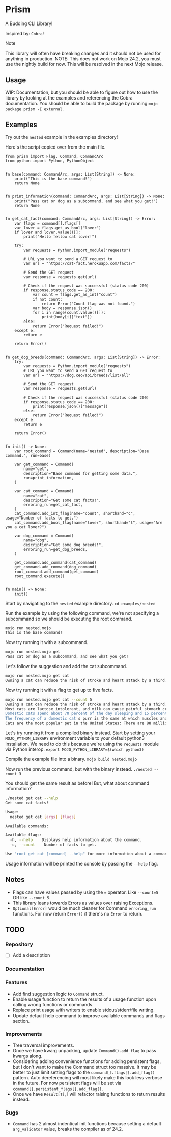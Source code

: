 # Prism

A Budding CLI Library!

Inspired by: `Cobra`!

> [!NOTE]
> This library will often have breaking changes and it should not be used for anything in production.
NOTE: This does not work on Mojo 24.2, you must use the nightly build for now. This will be resolved in the next Mojo release.

## Usage

WIP: Documentation, but you should be able to figure out how to use the library by looking at the examples and referencing the Cobra documentation. You should be able to build the package by running `mojo package prism -I external`.

## Examples

Try out the `nested` example in the examples directory!

Here's the script copied over from the main file.

```mojo
from prism import Flag, Command, CommandArc
from python import Python, PythonObject


fn base(command: CommandArc, args: List[String]) -> None:
    print("This is the base command!")
    return None


fn print_information(command: CommandArc, args: List[String]) -> None:
    print("Pass cat or dog as a subcommand, and see what you get!")
    return None


fn get_cat_fact(command: CommandArc, args: List[String]) -> Error:
    var flags = command[].flags[]
    var lover = flags.get_as_bool("lover")
    if lover and lover.value()[]:
        print("Hello fellow cat lover!")

    try:
        var requests = Python.import_module("requests")

        # URL you want to send a GET request to
        var url = "https://cat-fact.herokuapp.com/facts/"

        # Send the GET request
        var response = requests.get(url)

        # Check if the request was successful (status code 200)
        if response.status_code == 200:
            var count = flags.get_as_int("count")
            if not count:
                return Error("Count flag was not found.")
            var body = response.json()
            for i in range(count.value()[]):
                print(body[i]["text"])
        else:
            return Error("Request failed!")
    except e:
        return e

    return Error()


fn get_dog_breeds(command: CommandArc, args: List[String]) -> Error:
    try:
        var requests = Python.import_module("requests")
        # URL you want to send a GET request to
        var url = "https://dog.ceo/api/breeds/list/all"

        # Send the GET request
        var response = requests.get(url)

        # Check if the request was successful (status code 200)
        if response.status_code == 200:
            print(response.json()["message"])
        else:
            return Error("Request failed!")
    except e:
        return e

    return Error()


fn init() -> None:
    var root_command = Command(name="nested", description="Base command.", run=base)

    var get_command = Command(
        name="get",
        description="Base command for getting some data.",
        run=print_information,
    )

    var cat_command = Command(
        name="cat",
        description="Get some cat facts!",
        erroring_run=get_cat_fact,
    )
    cat_command.add_int_flag(name="count", shorthand="c", usage="Number of facts to get.")
    cat_command.add_bool_flag(name="lover", shorthand="l", usage="Are you a cat lover?")

    var dog_command = Command(
        name="dog",
        description="Get some dog breeds!",
        erroring_run=get_dog_breeds,
    )

    get_command.add_command(cat_command)
    get_command.add_command(dog_command)
    root_command.add_command(get_command)
    root_command.execute()


fn main() -> None:
    init()

```

Start by navigating to the `nested` example directory.
`cd examples/nested`

Run the example by using the following command, we're not specifying a subcommand so we should be executing the root command.

```bash
mojo run nested.mojo
This is the base command!
```

Now try running it with a subcommand.

```bash
mojo run nested.mojo get
Pass cat or dog as a subcommand, and see what you get!
```

Let's follow the suggestion and add the cat subcommand.

```bash
mojo run nested.mojo get cat
Owning a cat can reduce the risk of stroke and heart attack by a third.
```

Now try running it with a flag to get up to five facts.

```bash
mojo run nested.mojo get cat --count 5
Owning a cat can reduce the risk of stroke and heart attack by a third.
Most cats are lactose intolerant, and milk can cause painful stomach cramps and diarrhea. It's best to forego the milk and just give your cat the standard: clean, cool drinking water.
Domestic cats spend about 70 percent of the day sleeping and 15 percent of the day grooming.
The frequency of a domestic cat's purr is the same at which muscles and bones repair themselves.
Cats are the most popular pet in the United States: There are 88 million pet cats and 74 million dogs.
```

Let's try running it from a compiled binary instead. Start by setting your `MOJO_PYTHON_LIBRARY` environment variable to your default python3 installation. We need to do this because we're using the `requests` module via Python interop.
`export MOJO_PYTHON_LIBRARY=$(which python3)`

Compile the example file into a binary.
`mojo build nested.mojo`

Now run the previous command, but with the binary instead.
`./nested --count 3`

You should get the same result as before! But, what about command information?

```bash
./nested get cat --help
Get some cat facts!

Usage:
  nested get cat [args] [flags]

Available commands:

Available flags:
  -h, --help    Displays help information about the command.
  -c, --count    Number of facts to get.

Use "root get cat [command] --help" for more information about a command.
```

Usage information will be printed the console by passing the `--help` flag.

## Notes

- Flags can have values passed by using the `=` operator. Like `--count=5` OR like `--count 5`.
- This library leans towards Errors as values over raising Exceptions.
- `Optional[Error]` would be much cleaner for Command `erroring_run` functions. For now return `Error()` if there's no `Error` to return.

## TODO

### Repository

- [ ] Add a description

### Documentation

### Features

- Add find suggestion logic to `Command` struct.
- Enable usage function to return the results of a usage function upon calling wrong functions or commands.
- Replace print usage with writers to enable stdout/stderr/file writing.
- Update default help command to improve available commands and flags section.

### Improvements

- Tree traversal improvements.
- Once we have kwarg unpacking, update `Command().add_flag` to pass kwargs along.
- Considering adding convenience functions for adding persistent flags, but I don't want to make the Command struct too massive. It may be better to just limit setting flags to the `command[].flags[].add_flag()` pattern. Auto dereferencing will most likely make this look less verbose in the future. For now persistent flags will be set via `command[].persistent_flags[].add_flag()`.
- Once we have `Result[T]`, I will refactor raising functions to return results instead.

### Bugs

- `Command` has 2 almost indentical init functions because setting a default `arg_validator` value, breaks the compiler as of 24.2.
